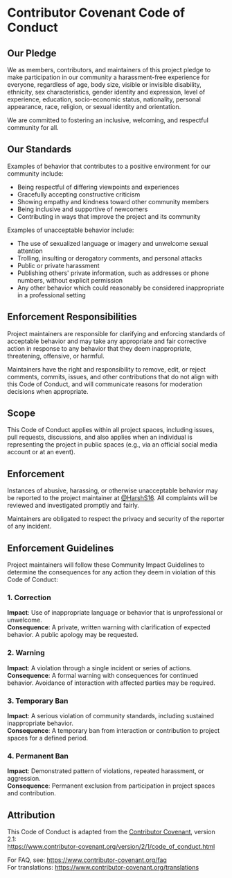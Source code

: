 # Contributor Covenant Code of Conduct

## Our Pledge

We as members, contributors, and maintainers of this project pledge to make participation in our community a harassment-free experience for everyone, regardless of age, body size, visible or invisible disability, ethnicity, sex characteristics, gender identity and expression, level of experience, education, socio-economic status, nationality, personal appearance, race, religion, or sexual identity and orientation.

We are committed to fostering an inclusive, welcoming, and respectful community for all.

## Our Standards

Examples of behavior that contributes to a positive environment for our community include:

- Being respectful of differing viewpoints and experiences  
- Gracefully accepting constructive criticism  
- Showing empathy and kindness toward other community members  
- Being inclusive and supportive of newcomers  
- Contributing in ways that improve the project and its community

Examples of unacceptable behavior include:

- The use of sexualized language or imagery and unwelcome sexual attention  
- Trolling, insulting or derogatory comments, and personal attacks  
- Public or private harassment  
- Publishing others' private information, such as addresses or phone numbers, without explicit permission  
- Any other behavior which could reasonably be considered inappropriate in a professional setting

## Enforcement Responsibilities

Project maintainers are responsible for clarifying and enforcing standards of acceptable behavior and may take any appropriate and fair corrective action in response to any behavior that they deem inappropriate, threatening, offensive, or harmful.

Maintainers have the right and responsibility to remove, edit, or reject comments, commits, issues, and other contributions that do not align with this Code of Conduct, and will communicate reasons for moderation decisions when appropriate.

## Scope

This Code of Conduct applies within all project spaces, including issues, pull requests, discussions, and also applies when an individual is representing the project in public spaces (e.g., via an official social media account or at an event).

## Enforcement

Instances of abusive, harassing, or otherwise unacceptable behavior may be reported to the project maintainer at [@HarshS16](https://github.com/HarshS16). All complaints will be reviewed and investigated promptly and fairly.

Maintainers are obligated to respect the privacy and security of the reporter of any incident.

## Enforcement Guidelines

Project maintainers will follow these Community Impact Guidelines to determine the consequences for any action they deem in violation of this Code of Conduct:

### 1. Correction

**Impact**: Use of inappropriate language or behavior that is unprofessional or unwelcome.  
**Consequence**: A private, written warning with clarification of expected behavior. A public apology may be requested.

### 2. Warning

**Impact**: A violation through a single incident or series of actions.  
**Consequence**: A formal warning with consequences for continued behavior. Avoidance of interaction with affected parties may be required.

### 3. Temporary Ban

**Impact**: A serious violation of community standards, including sustained inappropriate behavior.  
**Consequence**: A temporary ban from interaction or contribution to project spaces for a defined period.

### 4. Permanent Ban

**Impact**: Demonstrated pattern of violations, repeated harassment, or aggression.  
**Consequence**: Permanent exclusion from participation in project spaces and contribution.

## Attribution

This Code of Conduct is adapted from the [Contributor Covenant](https://www.contributor-covenant.org), version 2.1:  
https://www.contributor-covenant.org/version/2/1/code_of_conduct.html

For FAQ, see: https://www.contributor-covenant.org/faq  
For translations: https://www.contributor-covenant.org/translations
